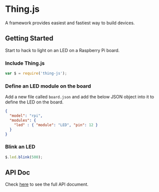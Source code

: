 # Thing.js
A framework provides easiest and fastiest way to build devices.

## Getting Started
Start to hack to light on an LED on a Raspberry Pi board.

### Include Thing.js
```js
var $ = require('thing-js');
```

### Define an LED module on the board
Add a new file called `board.json` and add the below JSON object into it to define the LED on the board.
```json
{
  "model": "rpi",
  "modules": {
    "led" : { "module": "LED", "pin": 12 }
  }
}
```

### Blink an LED
```js
$.led.blink(500);
```

## API Doc
Check [here][api-doc] to see the full API document.

[api-doc]: https://thing-js.github.io/doc

